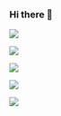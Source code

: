 ### Hi there 👋

![](https://readme-status-qsny.vercel.app/api/cards/profile-details?username=GG-highness&theme=dracula&count_private=true)

![](https://readme-status-qsny.vercel.app/api/cards/repos-per-language?username=GG-highness&theme=dracula&count_private=true)

![](https://readme-status-qsny.vercel.app/api/top-langs?username=GG-highness&theme=dracula&count_private=true)

![](https://readme-status-qsny.vercel.app/api/cards/stats?username=GG-highness&theme=dracula&count_private=true)

![](https://readme-status-qsny.vercel.app/api/cards/productive-time?username=GG-highness&theme=dracula&count_private=true)

[//]: # (![]&#40;https://readme-status-qsny.vercel.app/api/?username=GG-highness&theme=dracula&count_private=true&#41;)

[//]: # ()
[//]: # ([![Top Langs]&#40;https://github-readme-stats.vercel.app/api/top-langs/?username=anuraghazra&#41;]&#40;https://github.com/GG-highness/readme-stats&#41;)

